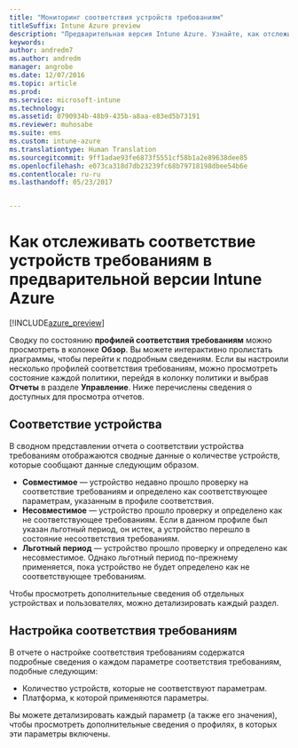 ```yaml
---
title: "Мониторинг соответствия устройств требованиям"
titleSuffix: Intune Azure preview
description: "Предварительная версия Intune Azure. Узнайте, как отслеживать соответствие устройств требованиям."
keywords: 
author: andredm7
ms.author: andredm
manager: angrobe
ms.date: 12/07/2016
ms.topic: article
ms.prod: 
ms.service: microsoft-intune
ms.technology: 
ms.assetid: 0790934b-48b9-435b-a8aa-e83ed5b73191
ms.reviewer: muhosabe
ms.suite: ems
ms.custom: intune-azure
ms.translationtype: Human Translation
ms.sourcegitcommit: 9ff1adae93fe6873f5551cf58b1a2e89638dee85
ms.openlocfilehash: e073ca318d7db23239fc68b79718198dbee54b6e
ms.contentlocale: ru-ru
ms.lasthandoff: 05/23/2017


---
```

# <a name="how-to-monitor-device-compliance-in-intune-azure-preview"></a>Как отслеживать соответствие устройств требованиям в предварительной версии Intune Azure

[!INCLUDE[azure_preview](./includes/azure_preview.md)]

Сводку по состоянию **профилей соответствия требованиям** можно просмотреть в колонке **Обзор**.
Вы можете интерактивно пролистать диаграммы, чтобы перейти к подробным сведениям. Если вы настроили несколько профилей соответствия требованиям, можно просмотреть состояние каждой политики, перейдя в колонку политики и выбрав **Отчеты** в разделе **Управление**.  Ниже перечислены сведения о доступных для просмотра отчетов.

##  <a name="device-compliance"></a>Соответствие устройства

В сводном представлении отчета о соответствии устройства требованиям отображаются сводные данные о количестве устройств, которые сообщают данные следующим образом.

- **Совместимое** — устройство недавно прошло проверку на соответствие требованиям и определено как соответствующее параметрам, указанным в профиле соответствия.
- **Несовместимое** — устройство прошло проверку и определено как не соответствующее требованиям.  Если в данном профиле был указан льготный период, он истек, а устройство перешло в состояние несоответствия требованиям.
- **Льготный период** — устройство прошло проверку и определено как несовместимое. Однако льготный период по-прежнему применяется, пока устройство не будет определено как не соответствующее требованиям.

Чтобы просмотреть дополнительные сведения об отдельных устройствах и пользователях, можно детализировать каждый раздел.

## <a name="setting-compliance"></a>Настройка соответствия требованиям

В отчете о настройке соответствия требованиям содержатся подробные сведения о каждом параметре соответствия требованиям, подобные следующим:

- Количество устройств, которые не соответствуют параметрам.
- Платформа, к которой применяются параметры.

Вы можете детализировать каждый параметр (а также его значения), чтобы просмотреть дополнительные сведения о профилях, в которых эти параметры включены.

